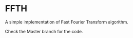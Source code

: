 # FFTH
A simple implementation of Fast Fourier Transform algorithm.

Check the Master branch for the code.
